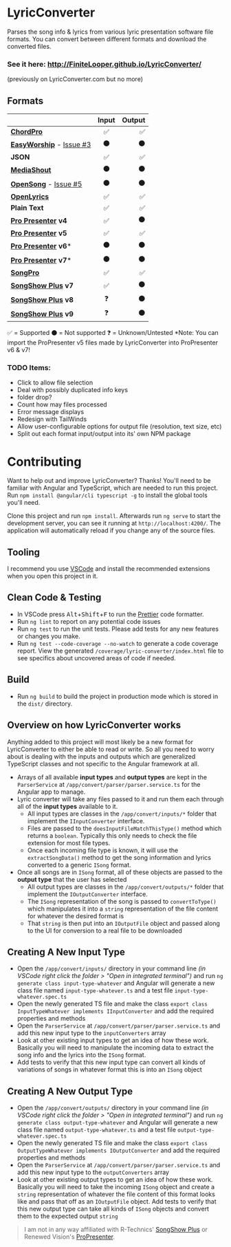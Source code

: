 
# LyricConverter
Parses the song info & lyrics from various lyric presentation software file formats. You can convert between different formats and download the converted files.

### See it here: http://FiniteLooper.github.io/LyricConverter/
(previously on LyricConverter.com but no more)


## Formats
|                                                                    | Input  | Output |
| ------------------------------------------------------------------ |:------:| ------:|
| **[ChordPro](https://chordpro.org/)**                              |   ✅   |   ✅  |
| **[EasyWorship](https://easyworship.com/)** - [Issue #3][1]        |   ⚫   |   ⚫  |
| **JSON**                                                           |   ✅   |   ✅  |
| **[MediaShout](https://mediashout.com/)**                          |   ⚫   |   ⚫  |
| **[OpenSong](https://opensong.org/)** - [Issue #5][2]              |   ⚫   |   ⚫  |
| **[OpenLyrics](https://docs.openlyrics.org)**                      |   ✅   |   ✅  |
| **Plain Text**                                                     |   ✅   |   ✅  |
| **[Pro Presenter](https://renewedvision.com/propresenter/) v4**    |   ✅   |   ⚫  |
| **[Pro Presenter](https://renewedvision.com/propresenter/) v5**    |   ✅   |   ✅  |
| **[Pro Presenter](https://renewedvision.com/propresenter/) v6***   |   ⚫    |  ⚫  |
| **[Pro Presenter](https://renewedvision.com/propresenter/) v7***   |   ⚫    |  ⚫  |
| **[SongPro](https://songpro.org/)**                                |   ✅   |   ✅  |
| **[SongShow Plus](https://songshowplus.com/) v7**                  |   ✅   |   ⚫  |
| **[SongShow Plus](https://songshowplus.com/) v8**                  |   ❓   |   ⚫  |
| **[SongShow Plus](https://songshowplus.com/) v9**                  |   ❓   |   ⚫  |

✅ = Supported
⚫ = Not supported
❓ = Unknown/Untested
  *Note: You can import the ProPresenter v5 files made by LyricConverter into ProPresenter v6 & v7!

[1]: https://github.com/FiniteLooper/LyricConverter/issues/3
[2]: https://github.com/FiniteLooper/LyricConverter/issues/5


### TODO Items:
* Click to allow file selection
* Deal with possibly duplicated info keys
* folder drop?
* Count how may files processed
* Error message displays
* Redesign with TailWinds
* Allow user-configurable options for output file (resolution, text size, etc)
* Split out each format input/output into its' own NPM package


# Contributing
Want to help out and improve LyricConverter? Thanks!
You'll need to be familiar with Angular and TypeScript, which are needed to run this project.  Run `npm install @angular/cli typescript -g` to install the global tools you'll need.

Clone this project and run `npm install`. Afterwards run `ng serve` to start the development server, you can see it running at `http://localhost:4200/`. The application will automatically reload if you change any of the source files.

## Tooling
I recommend you use [VSCode](https://code.visualstudio.com/) and install the recommended extensions when you open this project in it.

## Clean Code & Testing
* In VSCode press <kbd>Alt</kbd>+<kbd>Shift</kbd>+<kbd>F</kbd> to run the [Prettier](https://marketplace.visualstudio.com/items?itemName=esbenp.prettier-vscode) code formatter.
* Run `ng lint` to report on any potential code issues
* Run `ng test` to run the unit tests. Please add tests for any new features or changes you make.
* Run `ng test --code-coverage --no-watch` to generate a code coverage report.  View the generated `/coverage/lyric-converter/index.html` file to see specifics about uncovered areas of code if needed.

## Build
* Run `ng build` to build the project in production mode which is stored in the `dist/` directory.


## Overview on how LyricConverter works
Anything added to this project will most likely be a new format for LyricConverter to either be able to read or write. So all you need to worry about is dealing with the inputs and outputs which are generalized TypeScript classes and not specific to the Angular framework at all.
* Arrays of all available **input types** and **output types** are kept in the `ParserService` at `/app/convert/parser/parser.service.ts` for the Angular app to manage.
* Lyric converter will take any files passed to it and run them each through all of the **input types** available to it.
  - All input types are classes in the `/app/convert/inputs/*` folder that implement the `IInputConverter` interface.
  - Files are passed to the `doesInputFileMatchThisType()` method which returns a `boolean`. Typically this only needs to check the file extension for most file types.
  - Once each incoming file type is known, it will use the `extractSongData()` method to get the song information and lyrics converted to a generic `ISong` format.
* Once all songs are in `ISong` format, all of these objects are passed to the **output type** that the user has selected
  - All output types are classes in the `/app/convert/outputs/*` folder that implement the `IOutputConverter` interface.
  - The `ISong` representation of the song is passed to `convertToType()` which manipulates it into a `string` representation of the file content for whatever the desired format is
  - That `string` is then put into an `IOutputFile` object and passed along to the UI for conversion to a real file to be downloaded

## Creating A New Input Type
* Open the `/app/convert/inputs/` directory in your command line _(in VSCode right click the folder > "Open in integrated terminal")_ and run `ng generate class input-type-whatever` and Angular will generate a new class file named `input-type-whatever.ts` and a test file `input-type-whatever.spec.ts`
* Open the newly generated TS file and make the class `export class InputTypeWhatever implements IInputConverter` and add the required properties and methods
* Open the `ParserService` at `/app/convert/parser/parser.service.ts` and add this new input type to the `inputConverters` array
* Look at other existing input types to get an idea of how these work. Basically you will need to manipulate the incoming data to extract the song info and the lyrics into the `ISong` format.
* Add tests to verify that this new input type can convert all kinds of variations of songs in whatever format this is into an `ISong` object

## Creating A New Output Type
* Open the `/app/convert/outputs/` directory in your command line _(in VSCode right click the folder > "Open in integrated terminal")_ and run `ng generate class output-type-whatever` and Angular will generate a new class file named `output-type-whatever.ts` and a test file `output-type-whatever.spec.ts`
* Open the newly generated TS file and make the class `export class OutputTypeWhatever implements IOutputConverter` and add the required properties and methods
* Open the `ParserService` at `/app/convert/parser/parser.service.ts` and add this new input type to the `outputConverters` array
* Look at other existing output types to get an idea of how these work. Basically you will need to take the incoming `ISong` object and create a `string` representation of whatever the file content of this format looks like and pass that off as an `IOutputFile` object.
   Add tests to verify that this new output type can take all kinds of `ISong` objects and convert them to the expected output `string`


> I am not in any way affiliated with R-Technics' [SongShow Plus](http://songshowplus.com/) or Renewed Vision's [ProPresenter](http://www.renewedvision.com/propresenter.php).
